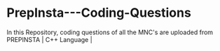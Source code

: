 # PrepInsta---Coding-Questions
In this Repository, coding questions of all the MNC's are uploaded from PREPINSTA
| C++ Language |
